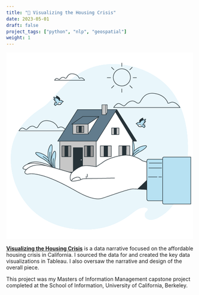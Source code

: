 ```yaml
---
title: "🏢 Visualizing the Housing Crisis"
date: 2023-05-01
draft: false
project_tags: ["python", "nlp", "geospatial"]
weight: 1
---
```


[!["img"](house-hand.png)](https://visualizinghousing.github.io)

**[Visualizing the Housing Crisis](https://visualizinghousing.github.io)** is a data narrative focused on the affordable housing crisis in California. I sourced the data for and created the key data visualizations in Tableau. I also oversaw the narrative and design of the overall piece.

This project was my Masters of Information Management capstone project completed at the School of Information, University of California, Berkeley.
